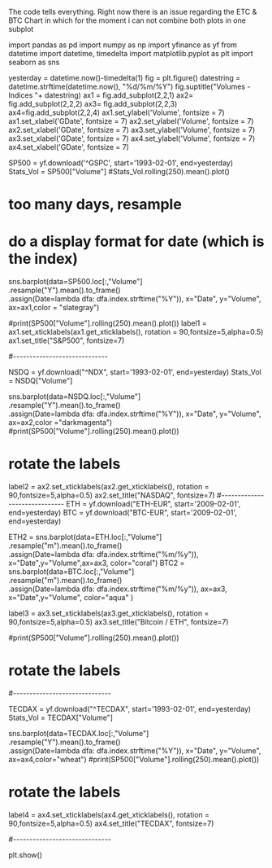The code tells everything. Right now there is an issue regarding the ETC & BTC Chart in which for the moment i can not combine both plots in one subplot


import pandas as pd
import numpy as np
import yfinance as yf
from datetime import datetime, timedelta
import matplotlib.pyplot as plt
import seaborn as sns

yesterday = datetime.now()-timedelta(1)
fig = plt.figure()
datestring = datetime.strftime(datetime.now(), "%d/%m/%Y")
fig.suptitle("Volumes - Indices "+ datestring)
ax1 = fig.add_subplot(2,2,1)
ax2= fig.add_subplot(2,2,2)
ax3= fig.add_subplot(2,2,3)
ax4=fig.add_subplot(2,2,4)
ax1.set_ylabel('Volume', fontsize = 7)
ax1.set_xlabel('GDate', fontsize = 7)
ax2.set_ylabel('Volume', fontsize = 7)
ax2.set_xlabel('GDate', fontsize = 7)
ax3.set_ylabel('Volume', fontsize = 7)
ax3.set_xlabel('GDate', fontsize = 7)
ax4.set_ylabel('Volume', fontsize = 7)
ax4.set_xlabel('GDate', fontsize = 7)

SP500 = yf.download('^GSPC', start='1993-02-01', end=yesterday)
Stats_Vol = SP500["Volume"]
#Stats_Vol.rolling(250).mean().plot()
# too many days, resample
# do a display format for date (which is the index)
sns.barplot(data=SP500.loc[:,"Volume"]\
            .resample("Y").mean().to_frame()\
            .assign(Date=lambda dfa: dfa.index.strftime("%Y")),
            x="Date", y="Volume", ax=ax1,color = "slategray")


#print(SP500["Volume"].rolling(250).mean().plot())
label1 = ax1.set_xticklabels(ax1.get_xticklabels(), rotation = 90,fontsize=5,alpha=0.5)
ax1.set_title("S&P500", fontsize=7)

#-----------------------------

NSDQ = yf.download("^NDX", start='1993-02-01', end=yesterday)
Stats_Vol = NSDQ["Volume"]

sns.barplot(data=NSDQ.loc[:,"Volume"]\
            .resample("Y").mean().to_frame()\
            .assign(Date=lambda dfa: dfa.index.strftime("%Y")),
            x="Date", y="Volume", ax=ax2,color ="darkmagenta")
#print(SP500["Volume"].rolling(250).mean().plot())
# rotate the labels
label2 = ax2.set_xticklabels(ax2.get_xticklabels(), rotation = 90,fontsize=5,alpha=0.5)
ax2.set_title("NASDAQ", fontsize=7)
#------------------------------
ETH = yf.download("ETH-EUR", start='2009-02-01', end=yesterday)
BTC = yf.download("BTC-EUR", start='2009-02-01', end=yesterday)

ETH2 = sns.barplot(data=ETH.loc[:,"Volume"]\
            .resample("m").mean().to_frame()\
            .assign(Date=lambda dfa: dfa.index.strftime("%m/%y")), x="Date",y="Volume",ax=ax3, color="coral")
BTC2 = sns.barplot(data=BTC.loc[:,"Volume"]\
            .resample("m").mean().to_frame()\
            .assign(Date=lambda dfa: dfa.index.strftime("%m/%y")), ax=ax3, x="Date",y="Volume", color="aqua" )

label3 = ax3.set_xticklabels(ax3.get_xticklabels(), rotation = 90,fontsize=5,alpha=0.5)
ax3.set_title("Bitcoin / ETH", fontsize=7)


#print(SP500["Volume"].rolling(250).mean().plot())
# rotate the labels

#------------------------------

TECDAX = yf.download("^TECDAX", start='1993-02-01', end=yesterday)
Stats_Vol = TECDAX["Volume"]

sns.barplot(data=TECDAX.loc[:,"Volume"]\
            .resample("Y").mean().to_frame()\
            .assign(Date=lambda dfa: dfa.index.strftime("%Y")),
            x="Date", y="Volume", ax=ax4,color="wheat")
#print(SP500["Volume"].rolling(250).mean().plot())
# rotate the labels
label4 = ax4.set_xticklabels(ax4.get_xticklabels(), rotation = 90,fontsize=5,alpha=0.5)
ax4.set_title("TECDAX", fontsize=7)

#------------------------------

plt.show()
